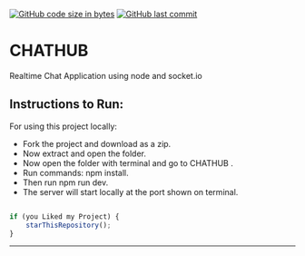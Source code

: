 [![GitHub code size in bytes](https://img.shields.io/github/languages/code-size/yasharthratan/CHATHUB?logo=github&style=social)](https://github.com/yasharthratan/) [![GitHub last commit](https://img.shields.io/github/last-commit/yasharthratan/CHATHUB?style=social&logo=git)](https://github.com/yasharthratan/)

# CHATHUB
Realtime Chat Application using node and socket.io 


## Instructions to Run:
For using this project locally:

- Fork the project and download as a zip.
- Now extract and open the folder.
- Now open the folder with terminal and go to CHATHUB .
- Run commands: npm install.
- Then run npm run dev.
- The server will start locally at the port shown on terminal.


```javascript

if (you Liked my Project) {
    starThisRepository();
}

```

-----------
